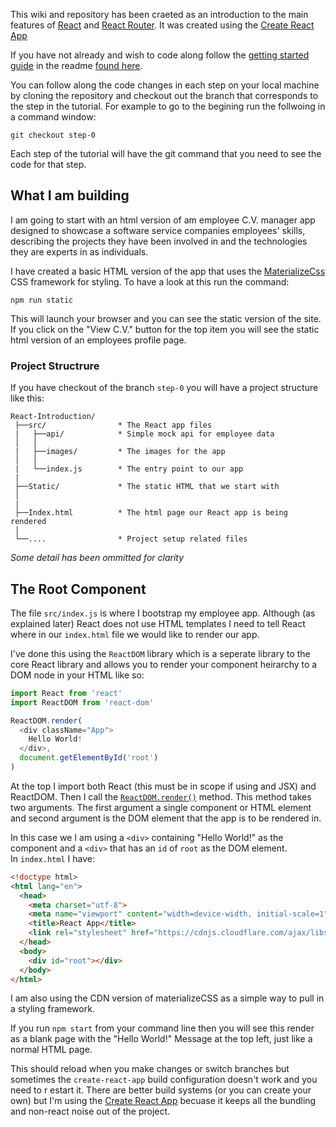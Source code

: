 This wiki and repository has been craeted as an introduction to the main features of [React](https://facebook.github.io/react/) 
and [React Router](https://github.com/reactjs/react-router). It was created using the [Create React App](https://github.com/facebookincubator/create-react-app)

If you have not already and wish to code along follow the [getting started guide](https://github.com/justsayno/react-introduction)
in the readme [found here](https://github.com/justsayno/react-introduction).

You can follow along the code changes in each step on your local machine by cloning the repository and checkout out the 
branch that corresponds to the step in the tutorial. For example to go to the begining run the follwoing in a command window:

``` shell
git checkout step-0
```

Each step of the tutorial will have the git command that you need to see the code for that step.

## What I am building

I am going to start with an html version of am employee C.V. manager app designed to showcase a 
software service companies employees' skills, describing the projects they have been involved in and the technologies they
are experts in as individuals.

I have created a basic HTML version of the app that uses the [MaterializeCss](http://materializecss.com/) CSS framework for
styling. To have a look at this run the command:

```
npm run static
```

This will launch your browser and you can see the static version of the site. If you click on the "View C.V."
button for the top item you will see the static html version of an employees profile page.

### Project Structrure

If you have checkout of the branch `step-0` you will have a project structure like this:

``` 
React-Introduction/
 ├──src/                * The React app files
 |   ├──api/            * Simple mock api for employee data
 │   │
 |   ├──images/         * The images for the app
 │   │  
 |   └──index.js        * The entry point to our app
 |
 ├──Static/             * The static HTML that we start with
 │
 |
 ├──Index.html          * The html page our React app is being rendered 
 |
 └──....                * Project setup related files
```
*Some detail has been ommitted for clarity*

## The Root Component

The file `src/index.js` is where I bootstrap my employee app. Although (as explained later) React 
does not use HTML templates I need to tell React where in our `index.html` file we would like to render our app.

I've done this using the `ReactDOM` library which is a seperate library to the core React library and allows
you to render your component heirarchy to a DOM node in your HTML like so:

``` javascript
import React from 'react'
import ReactDOM from 'react-dom'

ReactDOM.render(
  <div className="App">
    Hello World!
  </div>,
  document.getElementById('root')
)
```

At the top I import both React (this must be in scope if using and JSX) and ReactDOM. Then I call the 
[`ReactDOM.render()`](https://facebook.github.io/react/blog/2015/10/01/react-render-and-top-level-api.html) method. 
This method takes two arguments. The first argument a single component or HTML element and second argument is the DOM element 
that the app is to be rendered in. 

In this case we I am using a `<div>` containing "Hello World!" as the component and a `<div>` that has an `id` of `root` as the DOM element.  
In `index.html` I have:

``` html
<!doctype html>
<html lang="en">
  <head>
    <meta charset="utf-8">
    <meta name="viewport" content="width=device-width, initial-scale=1">
    <title>React App</title>
    <link rel="stylesheet" href="https://cdnjs.cloudflare.com/ajax/libs/materialize/0.97.7/css/materialize.min.css">
  </head>
  <body>
    <div id="root"></div>
  </body>
</html>
```

I am also using the CDN version of materializeCSS as a simple way to pull in a styling framework. 

If you run `npm start` from your command line then you 
will see this render as a blank page with the "Hello World!" Message at the top left, just like a normal HTML page.


This should reload when you make changes or switch branches but sometimes the `create-react-app` build configuration doesn't work and you need to r
estart it. There are better build systems (or you can create your own) but I'm using the [Create React App](https://github.com/facebookincubator/create-react-app)
becuase it keeps all the bundling and non-react noise out of the project.
